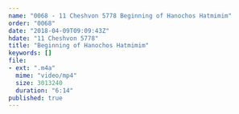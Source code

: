 ```yaml
---
name: "0068 - 11 Cheshvon 5778 Beginning of Hanochos Hatmimim"
order: "0068"
date: "2018-04-09T09:09:43Z"
hdate: "11 Cheshvon 5778"
title: "Beginning of Hanochos Hatmimim"
keywords: []
file:
- ext: ".m4a"
  mime: "video/mp4"
  size: 3013240
  duration: "6:14"
published: true
---
```


